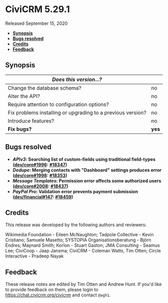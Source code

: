 # CiviCRM 5.29.1

Released September 15, 2020

- **[Synopsis](#synopsis)**
- **[Bugs resolved](#bugs)**
- **[Credits](#credits)**
- **[Feedback](#feedback)**

## <a name="synopsis"></a>Synopsis

| *Does this version...?*                                         |          |
| --------------------------------------------------------------- | -------- |
| Change the database schema?                                     | no       |
| Alter the API?                                                  | no       |
| Require attention to configuration options?                     | no       |
| Fix problems installing or upgrading to a previous version?     | no       |
| Introduce features?                                             | no       |
| **Fix bugs?**                                                   | **yes**  |

## <a name="bugs"></a>Bugs resolved

* **_APIv3_: Searching list of custom-fields using traditional field-types ([dev/core#1996](https://lab.civicrm.org/dev/core/-/issues/1996): [#18347](https://github.com/civicrm/civicrm-core/pull/18347))**
* **_Dedupe_: Merging contacts with "Dashboard" settings produces error ([dev/core#1998](https://lab.civicrm.org/dev/core/-/issues/1998): [#18353](https://github.com/civicrm/civicrm-core/pull/18353))**
* **_Message Templates_: Permission error affects some authorized users ([dev/core#2008](https://lab.civicrm.org/dev/core/-/issues/2008): [#18437](https://github.com/civicrm/civicrm-core/pull/18437))**
* **_PayPal Pro_: Validation error prevents payment submission ([dev/financial#147](https://lab.civicrm.org/dev/financial/-/issues/147): [#18459](https://github.com/civicrm/civicrm-core/pull/18459))**

## <a name="credits"></a>Credits

This release was developed by the following authors and reviewers:

Wikimedia Foundation - Eileen McNaughton; Tadpole Collective - Kevin Cristiano; Samuele Masetto;
SYSTOPIA Organisationsberatung - Björn Endres; Maynard Smith; Korlon - Stuart Gaston; JMA
Consulting - Seamus Lee; CiviCoop - Jaap Jansma; CiviCRM - Coleman Watts, Tim Otten; Circle
Interactive - Pradeep Nayak

## <a name="feedback"></a>Feedback

These release notes are edited by Tim Otten and Andrew Hunt.  If you'd like to
provide feedback on them, please login to https://chat.civicrm.org/civicrm and
contact `@agh1`.
